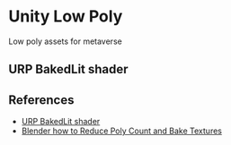 # Unity Low Poly
 
 Low poly assets for metaverse

## URP BakedLit shader


## References

- [URP BakedLit shader](https://docs.unity3d.com/Packages/com.unity.render-pipelines.universal@7.1/manual/baked-lit-shader.html)
- [Blender how to Reduce Poly Count and Bake Textures](https://youtu.be/Yx9TvvnxCAM)

